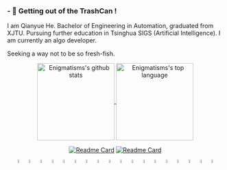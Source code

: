 ### - 🔭 Getting out of the TrashCan !
I am Qianyue He. Bachelor of Engineering in Automation, graduated from XJTU. Pursuing further education in Tsinghua SIGS (Artificial Intelligence). I am currently an algo developer.

Seeking a way not to be so fresh-fish.
<div align="center">
<a href="https://enigmatisms.github.io/">
  <img height="180em" align="center" src="https://github-readme-stats.vercel.app/api?username=Enigmatisms&show_icons=true&count_private=true" alt="Enigmatisms's github stats" />
  <img height="180em" align="center" src="https://github-readme-stats.vercel.app/api/top-langs/?username=Enigmatisms&layout=compact&langs_count=6&hide=cmake,makefile,html,less,labview,css,matlab,verilog,javascript,lua" alt="Enigmatisms's top language"/>
</a>

[![Readme Card](https://github-readme-stats.vercel.app/api/pin/?username=Enigmatisms&repo=Axis6)](https://github.com/Enigmatisms/Axis6)
[![Readme Card](https://github-readme-stats.vercel.app/api/pin/?username=Enigmatisms&repo=LiDARSim2D)](https://github.com/Enigmatisms/LiDARSim2D)
  
</div>

<div align="center">
<img align="center" width="4.5%" alt="C++" width="30px" src="https://simpleicons.org/icons/cplusplus.svg" />
<img align="center" width="4.5%" alt="Python" width="30px" src="https://cdn.jsdelivr.net/npm/simple-icons@v3/icons/python.svg" />
<img align="center" width="4.5%" alt="ROS" width="30px" src="https://simpleicons.org/icons/ros.svg" />
<img align="center" width="4.5%" alt="Markdown" width="30px" src="https://simpleicons.org/icons/markdown.svg" />
<img align="center" width="4.5%" alt="Git" width="30px" src="https://simpleicons.org/icons/git.svg" />
<img align="center" width="4.5%" alt="OpenCV" width="30px" src="https://simpleicons.org/icons/opencv.svg" />
<img align="center" width="4.5%" alt="Hexo" width="30px" src="https://simpleicons.org/icons/hexo.svg" />
<img align="center" width="4.5%" alt="Shell" width="30px" src="https://simpleicons.org/icons/shell.svg" />
<img align="center" width="4.5%" alt="LaTeX" width="30px" src="https://simpleicons.org/icons/latex.svg" />
<img align="center" width="4.5%" alt="Visual Studio Code" width="30px" src="https://cdn.jsdelivr.net/npm/simple-icons@v3/icons/visualstudiocode.svg" />
<img align="center" width="4.5%" alt="Ubuntu" width="30px" src="https://simpleicons.org/icons/ubuntu.svg" />
<img align="center" width="4.5%" alt="Pytorch" width="30px" src="https://simpleicons.org/icons/pytorch.svg" />
  
<img align="center" width="4.5%" alt="Rust" width="30px" src="https://simpleicons.org/icons/rust.svg" />
<img align="center" width="4.5%" alt="CUDA" width="30px" src="https://simpleicons.org/icons/nvidia.svg" />
<img align="center" width="4.5%" alt="Unity" width="30px" src="https://simpleicons.org/icons/unity.svg" />
<img align="center" width="4.5%" alt="Sketchup" width="30px" src="https://simpleicons.org/icons/sketchup.svg" />
<img align="center" width="4.5%" alt="JS" width="30px" src="https://simpleicons.org/icons/javascript.svg" />
<img align="center" width="4.5%" alt="CMake" width="30px" src="https://simpleicons.org/icons/cmake.svg" />
</div>
